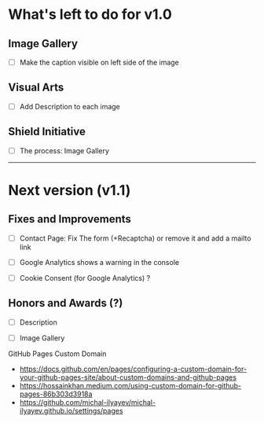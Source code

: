 # What's left to do for v1.0


## Image Gallery
- [ ] Make the caption visible on left side of the image


## Visual Arts
- [ ] Add Description to each image


## Shield Initiative
- [ ] The process: Image Gallery


-----------------

# Next version (v1.1)


## Fixes and Improvements 
- [ ] Contact Page: Fix The form (+Recaptcha) or remove it and add a mailto link
- [ ] Google Analytics shows a warning in the console 
- [ ] Cookie Consent (for Google Analytics) ?


## Honors and Awards (?)
- [ ] Description
- [ ] Image Gallery


GitHub Pages Custom Domain
- https://docs.github.com/en/pages/configuring-a-custom-domain-for-your-github-pages-site/about-custom-domains-and-github-pages
- https://hossainkhan.medium.com/using-custom-domain-for-github-pages-86b303d3918a
- https://github.com/michal-ilyayev/michal-ilyayev.github.io/settings/pages